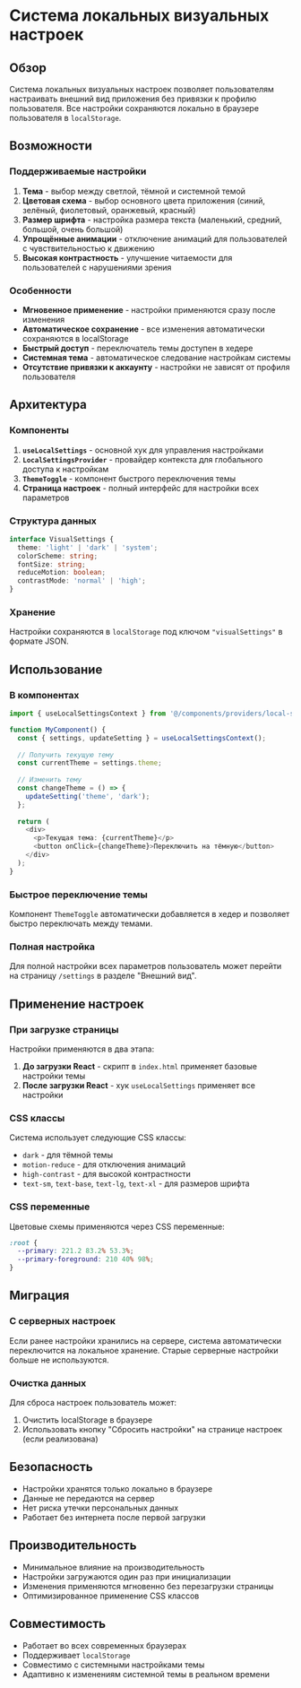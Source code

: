 # Система локальных визуальных настроек

## Обзор

Система локальных визуальных настроек позволяет пользователям настраивать внешний вид приложения без привязки к профилю пользователя. Все настройки сохраняются локально в браузере пользователя в `localStorage`.

## Возможности

### Поддерживаемые настройки

1. **Тема** - выбор между светлой, тёмной и системной темой
2. **Цветовая схема** - выбор основного цвета приложения (синий, зелёный, фиолетовый, оранжевый, красный)
3. **Размер шрифта** - настройка размера текста (маленький, средний, большой, очень большой)
4. **Упрощённые анимации** - отключение анимаций для пользователей с чувствительностью к движению
5. **Высокая контрастность** - улучшение читаемости для пользователей с нарушениями зрения

### Особенности

- **Мгновенное применение** - настройки применяются сразу после изменения
- **Автоматическое сохранение** - все изменения автоматически сохраняются в localStorage
- **Быстрый доступ** - переключатель темы доступен в хедере
- **Системная тема** - автоматическое следование настройкам системы
- **Отсутствие привязки к аккаунту** - настройки не зависят от профиля пользователя

## Архитектура

### Компоненты

1. **`useLocalSettings`** - основной хук для управления настройками
2. **`LocalSettingsProvider`** - провайдер контекста для глобального доступа к настройкам
3. **`ThemeToggle`** - компонент быстрого переключения темы
4. **Страница настроек** - полный интерфейс для настройки всех параметров

### Структура данных

```typescript
interface VisualSettings {
  theme: 'light' | 'dark' | 'system';
  colorScheme: string;
  fontSize: string;
  reduceMotion: boolean;
  contrastMode: 'normal' | 'high';
}
```

### Хранение

Настройки сохраняются в `localStorage` под ключом `"visualSettings"` в формате JSON.

## Использование

### В компонентах

```typescript
import { useLocalSettingsContext } from '@/components/providers/local-settings-provider';

function MyComponent() {
  const { settings, updateSetting } = useLocalSettingsContext();
  
  // Получить текущую тему
  const currentTheme = settings.theme;
  
  // Изменить тему
  const changeTheme = () => {
    updateSetting('theme', 'dark');
  };
  
  return (
    <div>
      <p>Текущая тема: {currentTheme}</p>
      <button onClick={changeTheme}>Переключить на тёмную</button>
    </div>
  );
}
```

### Быстрое переключение темы

Компонент `ThemeToggle` автоматически добавляется в хедер и позволяет быстро переключать между темами.

### Полная настройка

Для полной настройки всех параметров пользователь может перейти на страницу `/settings` в разделе "Внешний вид".

## Применение настроек

### При загрузке страницы

Настройки применяются в два этапа:

1. **До загрузки React** - скрипт в `index.html` применяет базовые настройки темы
2. **После загрузки React** - хук `useLocalSettings` применяет все настройки

### CSS классы

Система использует следующие CSS классы:

- `dark` - для тёмной темы
- `motion-reduce` - для отключения анимаций
- `high-contrast` - для высокой контрастности
- `text-sm`, `text-base`, `text-lg`, `text-xl` - для размеров шрифта

### CSS переменные

Цветовые схемы применяются через CSS переменные:

```css
:root {
  --primary: 221.2 83.2% 53.3%;
  --primary-foreground: 210 40% 98%;
}
```

## Миграция

### С серверных настроек

Если ранее настройки хранились на сервере, система автоматически переключится на локальное хранение. Старые серверные настройки больше не используются.

### Очистка данных

Для сброса настроек пользователь может:

1. Очистить localStorage в браузере
2. Использовать кнопку "Сбросить настройки" на странице настроек (если реализована)

## Безопасность

- Настройки хранятся только локально в браузере
- Данные не передаются на сервер
- Нет риска утечки персональных данных
- Работает без интернета после первой загрузки

## Производительность

- Минимальное влияние на производительность
- Настройки загружаются один раз при инициализации
- Изменения применяются мгновенно без перезагрузки страницы
- Оптимизированное применение CSS классов

## Совместимость

- Работает во всех современных браузерах
- Поддерживает `localStorage`
- Совместимо с системными настройками темы
- Адаптивно к изменениям системной темы в реальном времени 